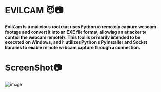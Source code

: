 # EVILCAM 😈📷
**EvilCam is a malicious tool that uses Python to remotely capture webcam footage and convert it into an EXE file format, allowing an attacker to control the webcam remotely. This tool is primarily intended to be executed on Windows, and it utilizes Python's PyInstaller and Socket libraries to enable remote webcam capture through a connection.**

# ScreenShot📷
![image](https://github.com/user-attachments/assets/3944289f-5f8b-49ff-8a22-0b3ccb5b1b50)



